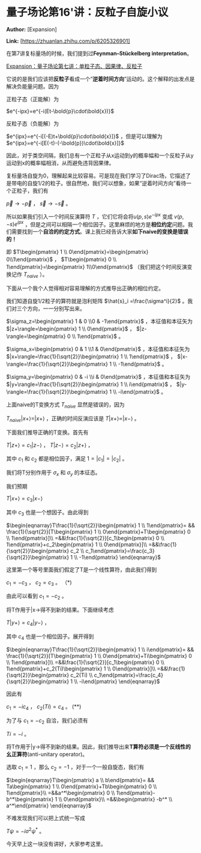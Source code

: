 # 量子场论第16'讲：反粒子自旋小议

 **Author:** [Expansion]

 **Link:** [https://zhuanlan.zhihu.com/p/6205326901]



在第7讲复标量场的时候，我们提到过**Feynman–Stückelberg interpretation**。

[Expansion：量子场论第七讲：单粒子态、因果律、反粒子](https://zhuanlan.zhihu.com/p/721075207)

它说的是我们应该把**反粒子**看成一个”**逆着时间方向**”运动的。这个解释的出发点是解决负能量问题。因为

正粒子态（正能解）为

$e^{-ipx}=e^{-i(Et-\bold{p}\cdot\bold{x})}$

反粒子态（负能解）为

$e^{ipx}=e^{-i[(-E)t+\bold{p}\cdot\bold{x}]}$ ，但是可以理解为 $e^{ipx}=e^{-i[E(-t)-(-\bold{p})\cdot\bold{x}]}$

因此，对于类空间隔，我们总有一个正粒子从x运动到y的概率幅和一个反粒子从y运动到x的概率幅相消，从而避免违背因果律。

复标量场自旋为0，理解起来比较容易。可是现在我们学习了Dirac场，它描述了是带电的自旋1/2的粒子。很自然地，我们可以想象，如果“逆着时间方向”看待一个正粒子，我们有

$\vec{p}\to-\vec{p}$ ， $\vec{s}\to-\vec{s}$ 。

所以如果我们引入一个时间反演算符 $T$ ，它们它将会将$u(p,s)e^{-ipx}$ 变成 $v(p,-s)e^{ipx}$ ，但是之间可以相隔一个相位因子。这里麻烦的地方是**相位约定**问题。我们需要找到一个**自洽的约定方式**。课上我已经告诉大家**如下naive的变换是错误的！**

即 $T\begin{pmatrix} 1 \\ 0\end{pmatrix}=\begin{pmatrix} 0\\1\end{pmatrix}$ ， $T\begin{pmatrix} 0 \\ 1\end{pmatrix}=\begin{pmatrix} 1\\0\end{pmatrix}$ （我们把这个时间反演变换记作 $T_{naive}$ ）。

下面从一个我个人觉得相对容易理解的方式推导出正确的相位约定。

我们知道自旋1/2粒子的算符就是泡利矩阵 $\hat{s}_i =\frac{\sigma^i}{2}$ 。我们对三个方向，一一分别写出来。

$\sigma_z=\begin{pmatrix} 1  & 0 \\0 & -1\end{pmatrix}$ ，本征值和本征矢为 $|z+\rangle=\begin{pmatrix} 1 \\ 0\end{pmatrix}$ ， $|z-\rangle=\begin{pmatrix} 0 \\ 1\end{pmatrix}$ 。

$\sigma_x=\begin{pmatrix} 0 & 1 \\1 & 0\end{pmatrix}$ ，本征值和本征矢为 $|x+\rangle=\frac{1}{\sqrt{2}}\begin{pmatrix} 1 \\ 1\end{pmatrix}$ ， $|x-\rangle=\frac{1}{\sqrt{2}}\begin{pmatrix} 1 \\ -1\end{pmatrix}$ 。

$\sigma_y=\begin{pmatrix} 0 & -i \\i & 0\end{pmatrix}$ ，本征值和本征矢为 $|y+\rangle=\frac{1}{\sqrt{2}}\begin{pmatrix} 1 \\ i\end{pmatrix}$ ， $|y-\rangle=\frac{1}{\sqrt{2}}\begin{pmatrix} 1 \\ -i\end{pmatrix}$ 。

上面naive的T变换方式 $T_{naive}$ 显然是错误的，因为

$T_{naive}|x+\rangle=|x+\rangle$ ，正确的时间反演应该是 $T|x+\rangle\propto |x-\rangle$ 。

下面我们推导正确的T变换。首先有

$T|z+\rangle=c_1|z-\rangle$ ， $T|z-\rangle=c_2|z+\rangle$ ，

其中 $c_1$ 和 $c_2$ 都是相位因子，满足 $1=|c_1|=|c_2|$ 。

我们将T分别作用于 $\sigma_x$ 和 $\sigma_y$ 的本征态。

我们预期

$T|x+\rangle=c_3|x-\rangle$

其中 $c_3$ 也是一个想因子。由此得到

$\begin{eqnarray}T\frac{1}{\sqrt{2}}\begin{pmatrix} 1 \\ 1\end{pmatrix}= && \frac{1}{\sqrt{2}}[T\begin{pmatrix} 1 \\ 0\end{pmatrix}+T\begin{pmatrix} 0 \\ 1\end{pmatrix}]\\ =&&\frac{1}{\sqrt{2}}[c_1\begin{pmatrix} 0 \\ 1\end{pmatrix}+c_2\begin{pmatrix} 1 \\ 0\end{pmatrix}]\\ =&&\frac{1}{\sqrt{2}}\begin{pmatrix} c_2 \\ c_1\end{pmatrix}=\frac{c_3}{\sqrt{2}}\begin{pmatrix} 1 \\ -1\end{pmatrix} \end{eqnarray}$

这里第一个等号里面我们假定了T是一个线性算符，由此我们得到

$c_1=-c_3$ ， $c_2=c_3$ 。 （\*)

由此可以看到 $c_1=-c_2$ 。

将T作用于|x->得不到新的结果。下面继续考虑

$T|y+\rangle=c_4|y-\rangle$ ，

其中 $c_4$ 也是一个相位因子。展开得到

$\begin{eqnarray}T\frac{1}{\sqrt{2}}\begin{pmatrix} 1 \\ i\end{pmatrix}= && \frac{1}{\sqrt{2}}[T\begin{pmatrix} 1 \\ 0\end{pmatrix}+Ti\begin{pmatrix} 0 \\ 1\end{pmatrix}]\\ =&&\frac{1}{\sqrt{2}}[c_1\begin{pmatrix} 0 \\ 1\end{pmatrix}+c_2(Ti)\begin{pmatrix} 1 \\ 0\end{pmatrix}]\\ =&&\frac{1}{\sqrt{2}}\begin{pmatrix} c_2(Ti) \\ c_1\end{pmatrix}=\frac{c_4}{\sqrt{2}}\begin{pmatrix} 1 \\ -i\end{pmatrix} \end{eqnarray}$

因此有

$c_1=-ic_4$ ， $c_2(Ti)=c_4$ 。 (\*\*)

为了与 $c_1=-c_2$ 自洽，我们必须有

$Ti=-i$ 。

将T作用于|y->得不到新的结果。因此，我们推导出来**T算符必须是一个反线性的幺正算符**(anti-unitary operator)。

选取 $c_1=1$ ，那么 $c_2=-1$ ，对于一个一般自旋态，我们有

$\begin{eqnarray}T\begin{pmatrix} a \\ b\end{pmatrix}= && Ta\begin{pmatrix} 1 \\ 0\end{pmatrix}+Tb\begin{pmatrix} 0 \\ 1\end{pmatrix}\\ =&&a^*\begin{pmatrix} 0 \\ 1\end{pmatrix}-b^*\begin{pmatrix} 1 \\ 0\end{pmatrix}\\ =&&\begin{pmatrix} -b^* \\ a^*\end{pmatrix} \end{eqnarray}$

不难发现我们可以把上式统一写成

$T\psi=-i\sigma^2\psi^*$ 。

今天早上这一块没有讲好，大家参考这里。

